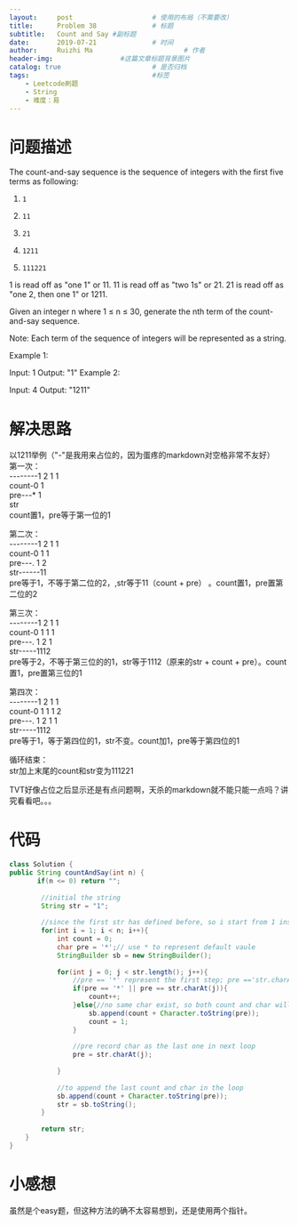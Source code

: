 ```yaml
---
layout:     post   				    # 使用的布局（不需要改）
title:      Problem 38				# 标题 
subtitle:   Count and Say #副标题
date:       2019-07-21				# 时间
author:     Ruizhi Ma 						# 作者
header-img:              	#这篇文章标题背景图片
catalog: true 						# 是否归档
tags:								#标签
    - Leetcode刷题
    - String
    - 难度：易
---
```

# 问题描述
The count-and-say sequence is the sequence of integers with the first five terms as following:

1.     1
2.     11
3.     21
4.     1211
5.     111221  
1 is read off as "one 1" or 11.
11 is read off as "two 1s" or 21.
21 is read off as "one 2, then one 1" or 1211.

Given an integer n where 1 ≤ n ≤ 30, generate the nth term of the count-and-say sequence.

Note: Each term of the sequence of integers will be represented as a string.

 

Example 1:

Input: 1
Output: "1"
Example 2:

Input: 4
Output: "1211"

# 解决思路
以1211举例（"-"是我用来占位的，因为蛋疼的markdown对空格非常不友好）      
第一次：  
--------1 2 1 1     
count-0 1  
pre---* 1  
str  
count置1，pre等于第一位的1  

第二次：  
--------1 2 1 1  
count-0 1 1  
pre---. 1 2  
str------11  
pre等于1，不等于第二位的2，,str等于11（count + pre） 。count置1，pre置第二位的2  

第三次：    
--------1 2 1 1  
count-0 1 1 1  
pre---. 1 2 1  
str-----1112  
pre等于2，不等于第三位的的1，str等于1112（原来的str + count + pre）。count置1，pre置第三位的1  

第四次：  
--------1 2 1 1  
count-0 1 1 1 2  
pre---. 1 2 1 1  
str-----1112  
pre等于1，等于第四位的1，str不变。count加1，pre等于第四位的1  

循环结束：  
str加上末尾的count和str变为111221  

TVT好像占位之后显示还是有点问题啊，天杀的markdown就不能只能一点吗？讲究看看吧。。。

# 代码
```java
class Solution {
public String countAndSay(int n) {
       if(n <= 0) return "";
    
        //initial the string
        String str = "1";
    
        //since the first str has defined before, so i start from 1 instead of 0
        for(int i = 1; i < n; i++){
            int count = 0;
            char pre = '*';// use * to represent default vaule
            StringBuilder sb = new StringBuilder();
            
            for(int j = 0; j < str.length(); j++){
                //pre == '*' represent the first step; pre =='str.charAt(j)' represent the last char is the same as the current char, so both condition the count will add 1
                if(pre == '*' || pre == str.charAt(j)){
                    count++;
                }else{//no same char exist, so both count and char will be add to sb
                    sb.append(count + Character.toString(pre));
                    count = 1;
                }
                
                //pre record char as the last one in next loop
                pre = str.charAt(j);
                
            }
            
            //to append the last count and char in the loop
            sb.append(count + Character.toString(pre));
            str = sb.toString();
        }
    
        return str;
    }
}
```

# 小感想
虽然是个easy题，但这种方法的确不太容易想到，还是使用两个指针。